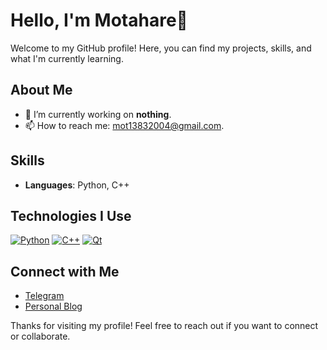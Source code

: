 # Hello, I'm Motahare👋

Welcome to my GitHub profile! Here, you can find my projects, skills, and what I'm currently learning.

## About Me

- 🔭 I’m currently working on **nothing**.
- 📫 How to reach me: [mot13832004@gmail.com](mailto:mot13832004@gmail.com).

## Skills

- **Languages**: Python, C++

## Technologies I Use

[![Python](https://img.shields.io/badge/Python-3776AB?style=flat-square&logo=python&logoColor=white)](https://www.python.org)
[![C++](https://img.shields.io/badge/C%2B%2B-00599C?style=flat-square&logo=c%2B%2B&logoColor=white)](https://isocpp.org/)
[![Qt](https://img.shields.io/badge/Qt-5C5E6A?style=flat-square&logo=qt&logoColor=white)](https://www.qt.io)

## Connect with Me

- [Telegram](https://t.me/M0tGhey)
- [Personal Blog](https://m0tgh3y.github.io/My-Blog/)

Thanks for visiting my profile! Feel free to reach out if you want to connect or collaborate.

